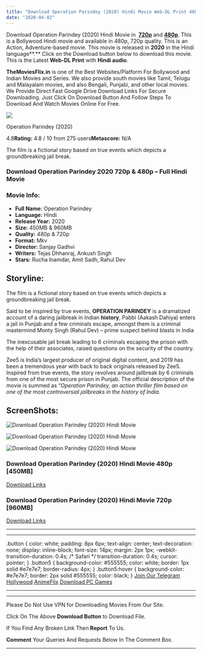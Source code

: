 ```yaml
---
title: "Download Operation Parindey (2020) Hindi Movie Web-DL Print 480p [450MB] || 720p [960MB] ||"
date: "2020-04-02"
---
```


Download Operation Parindey (2020) Hindi Movie in  [**720p**](https://1moviesflix.com/720p-movies/) and **[480p](https://1moviesflix.com/480p-movies/)**. This is a Bollywood Hindi movie and available in 480p, 720p quality. This is an Action, Adventure-based movie. This movie is released in **2020** in the Hindi language**.** Click on the Download button below to download this movie. This is the Latest **Web-DL Print** with **Hindi audio**.

**TheMoviesFlix.in** is one of the Best Websites/Platform For Bollywood and Indian Movies and Series. We also provide south movies like Tamil, Telugu and Malayalam movies, and also Bengali, Punjabi, and other local movies. We Provide Direct Fast Google Drive Download Links For Secure Downloading. Just Click On Download Button And Follow Steps To Download And Watch Movies Online For Free.

[![](https://m.media-amazon.com/images/M/MV5BMGFhOTc2NDctOTcwMi00YTRlLWFhMzgtZDZlNGNiODc2MmM3XkEyXkFqcGdeQXVyODE5NzE3OTE@._V1_SX300.jpg)](https://www.imdb.com/title/tt3802574/ "Operation Parindey")

Operation Parindey (2020)

4.8**Rating:** 4.8 / 10 from 275 users**Metascore:** N/A

The film is a fictional story based on true events which depicts a groundbreaking jail break.

### Download Operation Parindey 2020 720p & 480p – Full Hindi Movie

### Movie Info:

- **Full Name:** Operation Parindey
- **Language:** Hindi
- **Release Year:** 2020
- **Size:** 450MB & 960MB
- **Quality:** 480p & 720p
- **Format:** Mkv
- **Director:** Sanjay Gadhvi
- **Writers:** Tejas Dhhanraj, Ankush Singh
- **Stars:** Rucha Inamdar, Amit Sadh, Rahul Dev

## Storyline:

The film is a fictional story based on true events which depicts a groundbreaking jail break.

Said to be inspired by true events, **OPERATION PARINDEY** is a dramatized account of a daring jailbreak in Indian **history**, Pabbi (Aakash Dahiya) enters a jail in Punjab and a few criminals escape, amongst them is a criminal mastermind Monty Singh (Rahul Dev) – prime suspect behind blasts in India

The inexcusable jail break leading to 6 criminals escaping the prison with the help of their associates, raised questions on the security of the country.

Zee5 is India’s largest producer of original digital content, and 2019 has been a tremendous year with back to back originals released by Zee5. Inspired from true events, the story revolves around jailbreak by 6 criminals from one of the most secure prison in Punjab. The official description of the movie is summed as “_Operation Parindey, an action thriller film based on one of the most controversial jailbreaks in the history of India._

## ScreenShots:

![Download Operation Parindey (2020) Hindi Movie](https://extraimage.net/images/2020/03/07/73f1f81319e18007de5285e942ac9355.jpg)

![Download Operation Parindey (2020) Hindi Movie](https://extraimage.net/images/2020/03/07/78d9844f222dc96d1e56e54a47f546dc.jpg)

![Download Operation Parindey (2020) Hindi Movie](https://extraimage.net/images/2020/03/07/7f8d2296e8d0b1e35027cd7dc2657895.jpg)

### Download Operation Parindey (2020) Hindi Movie 480p \[450MB\]

[Download Links](https://1moviesflix.com?a270777880=clNNR0dVeXV2bHhEL3IyREpjeDJCcVo4OTZYNTZoazZtdEdIWDJTamZScm14SVNDM1VJN2szTTF4Rlh6L0YyZjE5SEY3UlNobHQyazM0bzF1bFgvSnhOSGlzK1NXUk5SZzlsdVVnOWV3YWc9)

### Download Operation Parindey (2020) Hindi Movie 720p \[960MB\]

[Download Links](https://1moviesflix.com?a270777880=clNNR0dVeXV2bHhEL3IyREpjeDJCcVo4OTZYNTZoazZtdEdIWDJTamZScm14SVNDM1VJN2szTTF4Rlh6L0YyZm5QeVlBZ3RjSEEvbVhPOHNhWkF5blhyb0wremY0VEtFbG9nZS9hVTliY2M9)

* * *

* * *

.button { color: white; padding: 8px 6px; text-align: center; text-decoration: none; display: inline-block; font-size: 14px; margin: 2px 1px; -webkit-transition-duration: 0.4s; /\* Safari \*/ transition-duration: 0.4s; cursor: pointer; } .button5 { background-color: #555555; color: white; border: 1px solid #e7e7e7; border-radius: 4px; } .button5:hover { background-color: #e7e7e7; border: 2px solid #555555; color: black; } [Join Our Telegram](http://gdrivepro.xyz/join.php) [Hollywood](https://moviesverse.com/) [AnimeFlix](https://animeflix.in/) [Download PC Games](https://gamesflix.net/)  

* * *

* * *

  

Please Do Not Use VPN for Downloading Movies From Our Site.

Click On The Above **Download Button** to Download File.

If You Find Any Broken Link Then **Report** To Us.

**Comment** Your Queries And Requests Below In The Comment Box.

* * *
